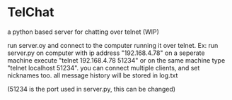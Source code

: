 # TelChat
a python based server for chatting over telnet (WIP)

run server.oy and connect to the computer running it over telnet. 
Ex:
run server.py on computer with ip address "192.168.4.78"
on a seperate machine execute "telnet 192.168.4.78 51234" or on the same machine type "telnet localhost 51234". you can connect multiple clients, and set nicknames too. all message history will be stored in log.txt

(51234 is the port used in server.py, this can be changed)
